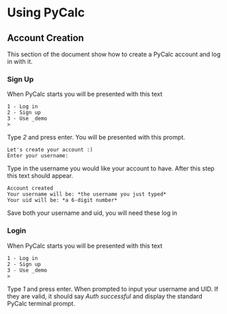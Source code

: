 # Using PyCalc
## Account Creation
This section of the document show how to create a PyCalc account and log in with it.

### Sign Up
When PyCalc starts you will be presented with this text
```
1 - Log in
2 - Sign up
3 - Use _demo
> 
```
Type *2* and press enter.
You will be presented with this prompt.
```
Let's create your account :)
Enter your username: 
```
Type in the username you would like your account to have.
After this step this text should appear.
```
Account created
Your username will be: *the username you just typed*
Your uid will be: *a 6-digit number*
```
Save both your username and uid, you will need these log in

### Login
When PyCalc starts you will be presented with this text
```
1 - Log in
2 - Sign up
3 - Use _demo
> 
```
Type *1* and press enter.
When prompted to input your username and UID. If they are valid, it should say *Auth successful* and display the standard PyCalc terminal prompt.